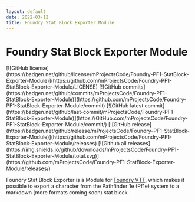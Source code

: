 ```yaml
---
layout: default
date: 2022-03-12
title: Foundry Stat Block Exporter Module
---
```

<h1>Foundry Stat Block Exporter Module</h1>
[![GitHub license](https://badgen.net/github/license/mProjectsCode/Foundry-PF1-StatBlock-Exporter-Module)](https://github.com/mProjectsCode/Foundry-PF1-StatBlock-Exporter-Module/LICENSE)
[![GitHub commits](https://badgen.net/github/commits/mProjectsCode/Foundry-PF1-StatBlock-Exporter-Module)](https://github.com/mProjectsCode/Foundry-PF1-StatBlock-Exporter-Module/commit)
[![GitHub latest commit](https://badgen.net/github/last-commit/mProjectsCode/Foundry-PF1-StatBlock-Exporter-Module)](https://GitHub.com/mProjectsCode/Foundry-PF1-StatBlock-Exporter-Module/commit/)
[![GitHub release](https://badgen.net/github/release/mProjectsCode/Foundry-PF1-StatBlock-Exporter-Module)](https://github.com/mProjectsCode/Foundry-PF1-StatBlock-Exporter-Module/releases)
[![Github all releases](https://img.shields.io/github/downloads/mProjectsCode/Foundry-PF1-StatBlock-Exporter-Module/total.svg)](https://github.com/mProjectsCode/Foundry-PF1-StatBlock-Exporter-Module/releases/)


Foundry Stat Block Exporter is a Module for [Foundry VTT](https://foundryvtt.com/), which makes it possible to export a character from the Pathfinder 1e (Pf1e) system to a markdown (more formats coming soon) stat block.
